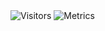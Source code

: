 <img alt="Visitors" src="https://visitor-badge.laobi.icu/badge?page_id=Be1zebub"/>
<img alt="Metrics" src="https://metrics.lecoq.io/oktriplex?template=classic&config.timezone=Europe%2FKiev"/>

